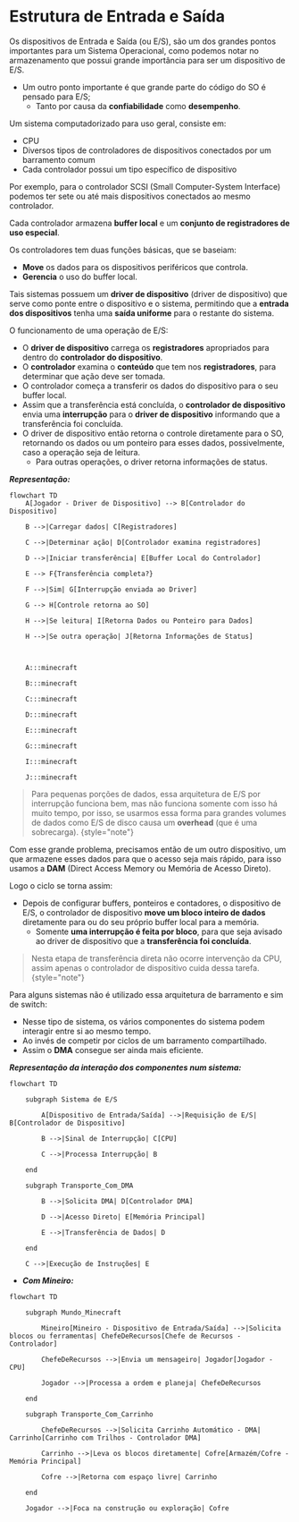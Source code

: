 # Estrutura de Entrada e Saída

Os dispositivos de Entrada e Saída (ou E/S), são um dos grandes pontos importantes para um Sistema Operacional, como podemos notar no armazenamento que possui grande importância para ser um dispositivo de E/S.
- Um outro ponto importante é que grande parte do código do SO é pensado para E/S;
	- Tanto por causa da **confiabilidade** como **desempenho**.

<note>

Um sistema computadorizado para uso geral, consiste em:
- CPU
- Diversos tipos de controladores de dispositivos conectados por um barramento comum
- Cada controlador possui um tipo específico de dispositivo

</note>

Por exemplo, para o controlador SCSI (Small Computer-System Interface) podemos ter sete ou até mais dispositivos conectados ao mesmo controlador.

Cada controlador armazena **buffer local** e um **conjunto de registradores de uso especial**.

Os controladores tem duas funções básicas, que se baseiam:
- **Move** os dados para os dispositivos periféricos que controla.
- **Gerencia** o uso do buffer local.

Tais sistemas possuem um **driver de dispositivo** (driver de dispositivo) que serve como ponte entre o dispositivo e o sistema, permitindo que a **entrada dos dispositivos** tenha uma **saída uniforme** para o restante do sistema.

O funcionamento de uma operação de E/S:
- O **driver de dispositivo** carrega os **registradores** apropriados para dentro do **controlador do dispositivo**.
- O **controlador** examina o **conteúdo** que tem nos **registradores**, para determinar que ação deve ser tomada.
- O controlador começa a transferir os dados do dispositivo para o seu buffer local.
- Assim que a transferência está concluída, o **controlador de dispositivo** envia uma **interrupção** para o **driver de dispositivo** informando que a transferência foi concluída.
- O driver de dispositivo então retorna o controle diretamente para o SO, retornando os dados ou um ponteiro para esses dados, possivelmente, caso a operação seja de leitura.
  - Para outras operações, o driver retorna informações de status.

***Representação:***

```mermaid
flowchart TD
	A[Jogador - Driver de Dispositivo] --> B[Controlador do Dispositivo]
	
	B -->|Carregar dados| C[Registradores]
	
	C -->|Determinar ação| D[Controlador examina registradores]
	
	D -->|Iniciar transferência| E[Buffer Local do Controlador]
	
	E --> F{Transferência completa?}
	
	F -->|Sim| G[Interrupção enviada ao Driver]
	
	G --> H[Controle retorna ao SO]
	
	H -->|Se leitura| I[Retorna Dados ou Ponteiro para Dados]
	
	H -->|Se outra operação| J[Retorna Informações de Status]
	
	  
	
	A:::minecraft
	
	B:::minecraft
	
	C:::minecraft
	
	D:::minecraft
	
	E:::minecraft
	
	G:::minecraft
	
	I:::minecraft
	
	J:::minecraft
```


> Para pequenas porções de dados, essa arquitetura de E/S por interrupção funciona bem, mas não funciona somente com isso há muito tempo, por isso, se usarmos essa forma para grandes volumes de dados como E/S de disco causa um **overhead** (que é uma sobrecarga).
{style="note"}


Com esse grande problema, precisamos então de um outro dispositivo, um que armazene esses dados para que o acesso seja mais rápido, para isso usamos a **DAM** (Direct Access Memory ou Memória de Acesso Direto).

Logo o ciclo se torna assim:
- Depois de configurar buffers, ponteiros e contadores, o dispositivo de E/S, o controlador de dispositivo **move um bloco inteiro de dados** diretamente para ou do seu próprio buffer local para a memória.
    - Somente **uma interrupção é feita por bloco**, para que seja avisado ao driver de dispositivo que a **transferência foi concluída**.

> Nesta etapa de transferência direta não ocorre intervenção da CPU, assim apenas o controlador de dispositivo cuida dessa tarefa.
{style="note"}

Para alguns sistemas não é utilizado essa arquitetura de barramento e sim de switch:
- Nesse tipo de sistema, os vários componentes do sistema podem interagir entre si ao mesmo tempo.
- Ao invés de competir por ciclos de um barramento compartilhado.
- Assim o **DMA** consegue ser ainda mais eficiente.

***Representação da interação dos componentes num sistema:***

```mermaid
flowchart TD

	subgraph Sistema de E/S
	
		A[Dispositivo de Entrada/Saída] -->|Requisição de E/S| B[Controlador de Dispositivo]
		
		B -->|Sinal de Interrupção| C[CPU]
		
		C -->|Processa Interrupção| B
	
	end
	
	subgraph Transporte_Com_DMA
	
		B -->|Solicita DMA| D[Controlador DMA]
		
		D -->|Acesso Direto| E[Memória Principal]
		
		E -->|Transferência de Dados| D
	
	end
	
	C -->|Execução de Instruções| E
```

- ***Com Mineiro:***

```mermaid
flowchart TD

	subgraph Mundo_Minecraft
	
		Mineiro[Mineiro - Dispositivo de Entrada/Saída] -->|Solicita blocos ou ferramentas| ChefeDeRecursos[Chefe de Recursos - Controlador]
		
		ChefeDeRecursos -->|Envia um mensageiro| Jogador[Jogador - CPU]
		
		Jogador -->|Processa a ordem e planeja| ChefeDeRecursos
		
	end
		
	subgraph Transporte_Com_Carrinho
		
		ChefeDeRecursos -->|Solicita Carrinho Automático - DMA| Carrinho[Carrinho com Trilhos - Controlador DMA]
		
		Carrinho -->|Leva os blocos diretamente| Cofre[Armazém/Cofre - Memória Principal]
		
		Cofre -->|Retorna com espaço livre| Carrinho
		
	end
	
	Jogador -->|Foca na construção ou exploração| Cofre
```
